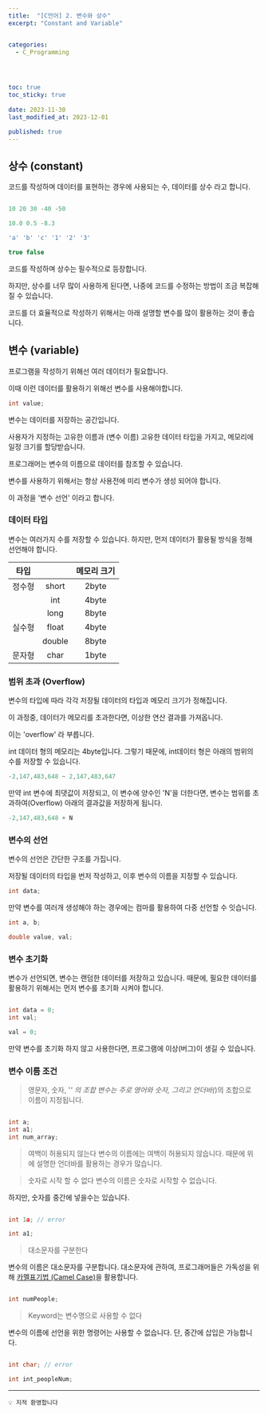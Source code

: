 ```yaml
---
title:  "[C언어] 2. 변수와 상수"
excerpt: "Constant and Variable"


categories:
  - C_Programming




toc: true
toc_sticky: true
 
date: 2023-11-30
last_modified_at: 2023-12-01

published: true
---
```





## 상수 (constant)

코드를 작성하며 데이터를 표현하는 경우에 사용되는 수, 데이터를 상수 라고 합니다.

```c

10 20 30 -40 -50

10.0 0.5 -8.3

'a' 'b' 'c' '1' '2' '3'

true false

```
코드를 작성하며 상수는 필수적으로 등장합니다.

하지만, 상수를 너무 많이 사용하게 된다면, 나중에 코드를 수정하는 방법이 조금 복잡해질 수 있습니다. 

코드를 더 효율적으로 작성하기 위해서는 아래 설명할 변수를 많이 활용하는 것이 좋습니다.


## 변수 (variable)

프로그램을 작성하기 위해선 여러 데이터가 필요합니다. 

이때 이런 데이터를 활용하기 위해선 변수를 사용해야합니다.

```c
int value;
```

변수는 데이터를 저장하는 공간입니다.

사용자가 지정하는 고유한 이름과 (변수 이름) 고유한 데이터 타입을 가지고, 메모리에 일정 크기를 할당받습니다.

프로그래머는 변수의 이름으로 데이터를 참조할 수 있습니다.

변수를 사용하기 위해서는 항상 사용전에 미리 변수가 생성 되어야 합니다.

이 과정을 '변수 선언' 이라고 합니다.

### 데이터 타입

변수는 여러가지 수를 저장할 수 있습니다. 하지만, 먼저 데이터가 활용될 방식을 정해 선언해야 합니다.

|   타입|    | 메모리 크기 |
| :---: | :---: | :---: |
| 정수형  | short | 2byte |
|         | int | 4byte |
|         | long | 8byte |
| 실수형 | float | 4byte |
|         | double | 8byte |
| 문자형 | char | 1byte |


### 범위 초과 (Overflow)

변수의 타입에 따라 각각 저장될 데이터의 타입과 메모리 크기가 정해집니다.

이 과정중, 데이터가 메모리를 초과한다면, 이상한 연산 결과를 가져옵니다.

이는 'overflow' 라 부릅니다.

int 데이터 형의 메모리는 4byte입니다. 그렇기 때문에, int데이터 형은 아래의 범위의 수를 저장할 수 있습니다.

```c
-2,147,483,648 ~ 2,147,483,647 
```

만약 int 변수에 최댓값이 저장되고, 이 변수에 양수인 'N'을 더한다면, 변수는 범위를 초과하여(Overflow) 아래의 결과값을 저장하게 됩니다.

```c
-2,147,483,648 + N 
```
### 변수의 선언

변수의 선언은 간단한 구조를 가집니다.

저장될 데이터의 타입을 번저 작성하고, 이후 변수의 이름을 지정할 수 있습니다.


```c
int data;
```

만약 변수를 여러개 생성해야 하는 경우에는 컴마를 활용하여 다중 선언할 수 잇습니다.

```c
int a, b;

double value, val;

```

### 변수 초기화

변수가 선언되면, 변수는 랜덤한 데이터를 저장하고 있습니다.
때문에, 필요한 데이터를 활용하기 위해서는 먼저 변수를 초기화 시켜야 합니다.

```c

int data = 0;
int val;

val = 0;

```

만약 변수를 초기화 하지 않고 사용한다면, 프로그램에 이상(버그)이 생길 수 있습니다.



### 변수 이름 조건

> 영문자, 숫자, '_' 의 조합
변수는 주로 영어와 숫자, 그리고 언더바(_)의 조합으로 이름이 지정됩니다.

```c

int a;
int a1;
int num_array;

```

> 여백이 허용되지 않는다
변수의 이름에는 여백이 허용되지 않습니다.
때문에 위에 설명한 언더바를 활용하는 경우가 많습니다.




> 숫자로 시작 할 수 없다
변수의 이름은 숫자로 시작할 수 없습니다.

하지만, 숫자를 중간에 넣을수는 있습니다.
```c

int 1a; // error

int a1;

```

> 대소문자를 구분한다

변수의 이름은 대소문자를 구분합니다.
대소문자에 관하여, 프로그래머들은 가독성을 위해 [카멜표기법 (Camel Case)](https://ko.wikipedia.org/wiki/%EC%B9%B4%EB%A9%9C_%ED%91%9C%EA%B8%B0%EB%B2%95)을 활용합니다.

```c

int numPeople;

```

> Keyword는 변수명으로 사용할 수 없다

변수의 이름에 선언을 위한 명령어는 사용할 수 없습니다.
단, 중간에 삽입은 가능합니다.

```c

int char; // error

int int_peopleNum;

```





---

```
💡 지적 환영합니다
```  
